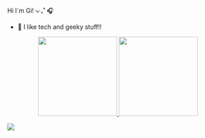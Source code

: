 Hi I´m Gi!
⤷‧₊˚ 🎧


- 📼 I like tech and geeky stuff!!

<div align="center">
  <a href="https://github.com/giovannalauraa">
  <img height="180em" src="https://github-readme-stats.vercel.app/api?username=giovannalauraa&show_icons=true&theme=dracula&include_all_commits=true&count_private=true"/>
  <img height="180em" src="https://github-readme-stats.vercel.app/api/top-langs/?username=giovannalauraa&layout=compact&langs_count=7&theme=dracula"/>
</div>
  
  <div>
 
  <a href="https://instagram.com/giiovannalaura" target="_blank"><img src="https://img.shields.io/badge/-Instagram-%23E4405F?style=for-the-badge&logo=instagram&logoColor=white" target="_blank"></a>

 
 
  </div>
